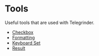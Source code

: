 # Tools

Useful tools that are used with Telegrinder.

* [Checkbox](checkbox.md)
* [Formatting](formatting.md)
* [Keyboard Set](keyboard_set.md)
* [Result](result.md)